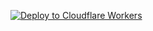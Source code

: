[![Deploy to Cloudflare Workers](https://deploy.workers.cloudflare.com/button)](https://deploy.workers.cloudflare.com/?url=https://github.com/Jo0001/cf-pages-test1234)